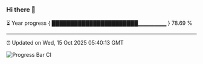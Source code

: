### Hi there 👋

⏳ Year progress { ███████████████████████▁▁▁▁▁▁▁ } 78.69 %

---

⏰ Updated on Wed, 15 Oct 2025 05:40:13 GMT

![Progress Bar CI](https://github.com/IshwaranRudhara/GIT-ACTION/workflows/Progress%20Bar%20CI/badge.svg)
